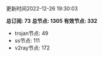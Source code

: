 更新时间2022-12-26 19:30:03

**总订阅: 73**
**总节点: 1305**
**有效节点: 332**
- trojan节点: 49
- ss节点: 111
- v2ray节点: 172
